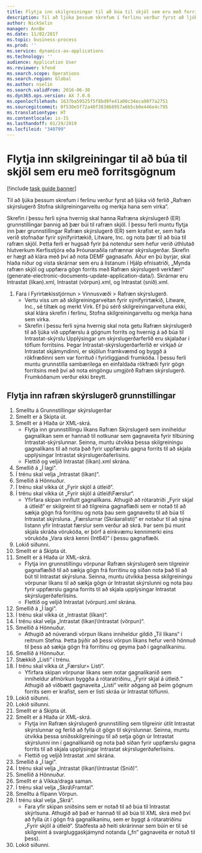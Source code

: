 ```yaml
---
title: Flytja inn skilgreiningar til að búa til skjöl sem eru með forritsgögnum
description: Til að ljúka þessum skrefum í ferlinu verður fyrst að ljúka við ferlið „Rafræn skýrslugerð Stofna skilgreiningarveitu og merkja hana sem virka“.
author: NickSelin
manager: AnnBe
ms.date: 11/02/2017
ms.topic: business-process
ms.prod: ''
ms.service: dynamics-ax-applications
ms.technology: ''
audience: Application User
ms.reviewer: kfend
ms.search.scope: Operations
ms.search.region: Global
ms.author: nselin
ms.search.validFrom: 2016-06-30
ms.dyn365.ops.version: AX 7.0.0
ms.openlocfilehash: 1637ba59525f5f8bd9fe41a00c34eca90f7a2751
ms.sourcegitcommit: 0f530e5f72a40f383868957a6b5cb0e446e4c795
ms.translationtype: HT
ms.contentlocale: is-IS
ms.lasthandoff: 01/29/2019
ms.locfileid: "340799"
---
```

# <a name="import-configurations-to-generate-documents-that-have-application-data"></a>Flytja inn skilgreiningar til að búa til skjöl sem eru með forritsgögnum

[!include [task guide banner](../../includes/task-guide-banner.md)]

Til að ljúka þessum skrefum í ferlinu verður fyrst að ljúka við ferlið „Rafræn skýrslugerð Stofna skilgreiningarveitu og merkja hana sem virka“.

Skrefin í þessu ferli sýna hvernig skal hanna Rafræna skýrslugerð (ER) grunnstillingar þannig að þær búi til rafræn skjöl. Í þessu ferli muntu flytja inn þær grunnstillingar Rafræn skýrslugerð (ER) sem krafist er, sem hafa verið stofnaðar fyrir sýnifyrirtækið, Litware, Inc. og nota þær til að búa til rafræn skjöl. Þetta ferli er hugsað fyrir þá notendur sem hefur verið úthlutað hlutverkum Kerfisstjóra eða Þróunaraðila rafrænnar skýrslugerðar. Skrefin er hægt að klára með því að nota DEMF gagnasafn. Áður en þú byrjar, skal hlaða niður og vista skrárnar sem eru á listanum í Hjálp efnisatriði, „Mynda rafræn skjöl og uppfæra gögn forrits með Rafræn skýrslugerð verkfæri“ (generate-electronic-documents-update-application-data/). Skrárnar eru Intrastat (líkan).xml, Intrastat (vörpun).xml, og Intrastat (snið).xml.

1. Fara í Fyrirtækisstjórnun > Vinnusvæði > Rafræn skýrslugerð.
    * Vertu viss um að skilgreiningarveitan fyrir sýnifyrirtækið, Litware, Inc., sé tiltæk og merkt Virk. Ef þú sérð skilgreiningarveituna ekki, skal klára skrefin í ferlinu, Stofna skilgreiningarveitu og merkja hana sem virka.  
    * Skrefin í þessu ferli sýna hvernig skal nota getu Rafræn skýrslugerð til að ljúka við uppfærslu á gögnum forrits og hvernig á að búa til Intrastat-skýrslu Upplýsingar um skýrslugerðarferlið eru skjalaðar í töflum forritsins. Þegar Intrastat-skýrslugerðarferlið er virkjað úr Intrastat skjámyndinni, er skjölun framkvæmd og byggð á rökfræðinni sem var forrituð í fyrirliggjandi frumkóða. Í þessu ferli muntu grunnstilla sambærilega en einfaldaða rökfræði fyrir gögn forritsins með því að nota eingöngu umgjörð Rafræn skýrslugerð. Frumkóðanum verður ekki breytt.   

## <a name="import-er-configurations"></a>Flytja inn rafræn skýrslugerð grunnstillingar
1. Smelltu á Grunnstillingar skýrslugerðar
2. Smellt er á Skipta út.
3. Smellt er á Hlaða úr XML-skrá.
    * Flytja inn grunnstillingu líkans Rafræn Skýrslugerð sem inniheldur gagnalíkan sem er hannað til notkunar sem gagnaveita fyrir tilbúning Intrastat-skýrslunnar. Seinna, muntu útvíkka þessa skilgreiningu gagnalíkans til að nota það fyrir uppfærslu gagna forrits til að skjala upplýsingar Intrastat skýrslugerðaferlisins.   
    * Flettið og veljið  Intrastat (líkan).xml skrána.  
4. Smellið á „Í lagi“.
5. Í trénu skal velja „Intrastat (líkan)“.
6. Smellið á Hönnuður.
7. Í trénu skal víkka út „Fyrir skjöl á útleið“.
8. Í trénu skal víkka út „Fyrir skjöl á útleið\Færslur“.
    * Yfirfara skipan innflutt gagnalíkans. Athugið að rótaratriði „Fyrir skjal á útleið“ er skilgreint til að tilgreina gagnaflæði sem er notað til að sækja gögn frá forritinu og nota þau sem gagnaveitu til að búa til Intrastat skýrsluna. „Færslurnar (Skráaralisti)“ er notaður til að sýna listann yfir Intrastat færslur sem verður að skrá. Þar sem þú munt skjala skráða vörukóða, er þörf á einkvæmu kennimerki eins vörukóða „Vara skrá kenni (Int64)“ í þessu gagnaflæði.   
9. Lokið síðunni.
10. Smellt er á Skipta út.
11. Smellt er á Hlaða úr XML-skrá.
    * Flytja inn grunnstillingu vörpunar Rafræn skýrslugerð sem tilgreinir gagnaflæðið til að sækja gögn frá forritinu og síðan nota það til að bút til Intrastat skýrsluna. Seinna, muntu útvíkka þessa skilgreiningu vörpunar líkans til að sækja gögn úr Intrastat skýrslunni og nota þau fyrir uppfærslu gagna forrits til að skjala upplýsingar Intrastat skýrslugerðaferlisins.   
    * Flettið og veljið  Intrastat (vörpun).xml skrána.  
12. Smellið á „Í lagi“.
13. Í trénu skal víkka út „Intrastat (líkan)“.
14. Í trénu skal velja „Intrastat (líkan)\Intrastat (vörpun)“.
15. Smellið á Hönnuður.
    * Athugið að núverandi vörpun líkans inniheldur gildið „Til líkans“ í reitnum Stefna. Þetta þýðir að þessi vörpun líkans hefur verið hönnuð til þess að sækja gögn frá forritinu og geyma það í gagnalíkaninu.  
16. Smellið á Hönnuður.
17. Stækkið „Listi“ í trénu.
18. Í trénu skal víkka út „Færslur= Listi“.
    * Yfirfara skipan vörpunar líkans sem notar gagnalíkanið sem inniheldur afmörkun byggða á rótaratriðinu, „Fyrir skjal á útleið.“ Athugið að viðbætt gagnaveita „Listi“ veitir aðgang að þeim gögnum forrits sem er krafist, sem er listi skráa úr Intrastat töflunni.  
19. Lokið síðunni.
20. Lokið síðunni.
21. Smellt er á Skipta út.
22. Smellt er á Hlaða úr XML-skrá.
    * Flytja inn Rafræn skýrslugerð grunnstilling sem tilgreinir útlit Intrastat skýrslunnar og ferlið að fylla út gögn til skýrslunnar. Seinna, muntu útvíkka þessa sniðsskilgreiningu til að setja gögn úr Intrastat skýrslunni inn í gagnalíkanið og nota það síðan fyrir uppfærslu gagna forrits til að skjala upplýsingar Intrastat skýrslugerðaferlisins.   
    * Flettið og veljið  Intrastat .xml skrána.  
23. Smellið á „Í lagi“.
24. Í trénu skal velja „Intrastat (líkan)\Intrastat (Snið)“.
25. Smellið á Hönnuður.
26. Smellt er á Víkka/draga saman.
27. Í trénu skal velja „Skrá\Framtal“.
28. Smelltu á flipann Vörpun.
29. Í trénu skal velja „Skrá“.
    * Fara yfir skipan sniðsins sem er notað til að búa til Intrastat skýrlsuna. Athugið að það er hannað til að búa til XML skrá með því að fylla út í gögn frá gagnalíkaninu, sem er byggt á rótaratriðinu „Fyrir skjöl á útleið“. Staðfesta að heiti skrárinnar sem búin er til sé skilgreint á svargluggaskjámynd notanda („fn“ gagnaveita er notuð til þess).   
30. Lokið síðunni.

